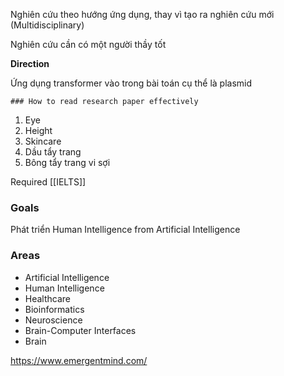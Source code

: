 Nghiên cứu theo hướng ứng dụng, thay vì tạo ra nghiên cứu mới (Multidisciplinary)

Nghiên cứu cần có một người thầy tốt

**Direction**

Ứng dụng transformer vào trong bài toán cụ thể là plasmid

	### How to read research paper effectively

1. Eye
2. Height
3. Skincare
4. Dầu tẩy trang
5. Bông tẩy trang vi sợi

Required [[IELTS]]

### Goals

Phát triển Human Intelligence from Artificial Intelligence

### Areas

- Artificial Intelligence
- Human Intelligence
- Healthcare
- Bioinformatics
- Neuroscience
- Brain-Computer Interfaces
- Brain

https://www.emergentmind.com/
